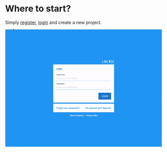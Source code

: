 # Where to start?

Simply [register](https://www.locize.io/register), [login](https://www.locize.io/login) and create a new project.

![](new_project.gif)